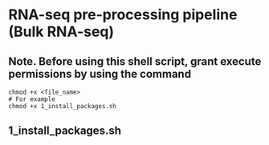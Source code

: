 # RNA-seq pre-processing pipeline (Bulk RNA-seq)
## Note. Before using this shell script, grant execute permissions by using the command 
```shell
chmod +x <file_name>
# For example
chmod +x 1_install_packages.sh
```
## 1_install_packages.sh
